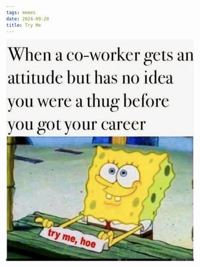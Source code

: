 ```yaml
---
tags: memes
date: 2024-09-20
title: Try Me
---
```


![trymehoe](https://raw.githubusercontent.com/muneer78/muneer78.github.io/master/images/trymehoe.png)